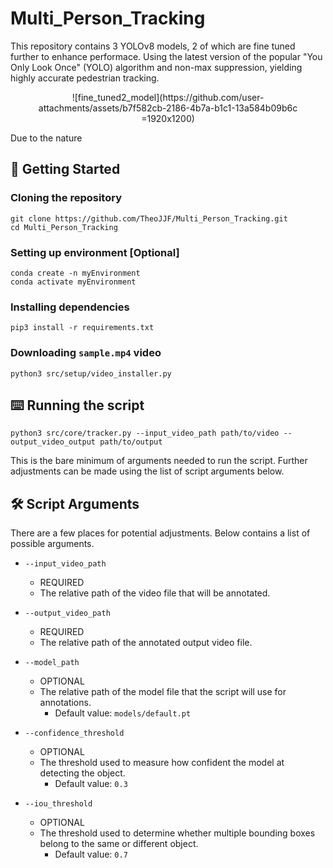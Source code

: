 # Multi_Person_Tracking

This repository contains 3 YOLOv8 models, 2 of which are fine tuned further to enhance performace. Using the latest version of the popular "You Only Look Once" (YOLO) algorithm and non-max suppression, yielding highly accurate pedestrian tracking.

<center>
![fine_tuned2_model](https://github.com/user-attachments/assets/b7f582cb-2186-4b7a-b1c1-13a584b09b6c =1920x1200)
</center>

Due to the nature

## 🚀 Getting Started

### Cloning the repository

```
git clone https://github.com/TheoJJF/Multi_Person_Tracking.git
cd Multi_Person_Tracking
```

### Setting up environment [Optional] 

```
conda create -n myEnvironment
conda activate myEnvironment
```

### Installing dependencies

```
pip3 install -r requirements.txt
```

### Downloading `sample.mp4` video

```
python3 src/setup/video_installer.py
```

## ⌨️ Running the script

```
python3 src/core/tracker.py --input_video_path path/to/video --output_video_output path/to/output  
```

This is the bare minimum of arguments needed to run the script. Further adjustments can be made using the list of script arguments below.

## 🛠️ Script Arguments
There are a few places for potential adjustments. Below contains a list of possible arguments. 

- `--input_video_path`
    - REQUIRED
    - The relative path of the video file that will be annotated.

- `--output_video_path`
    - REQUIRED
    - The relative path of the annotated output video file.

- `--model_path`
    - OPTIONAL
    - The relative path of the model file that the script will use for annotations. 
        - Default value: `models/default.pt` 

- `--confidence_threshold`
    - OPTIONAL
    - The threshold used to measure how confident the model at detecting the object.
        - Default value: `0.3`

- `--iou_threshold`
    - OPTIONAL
    - The threshold used to determine whether multiple bounding boxes belong to the same or different object.
        - Default value: `0.7`

